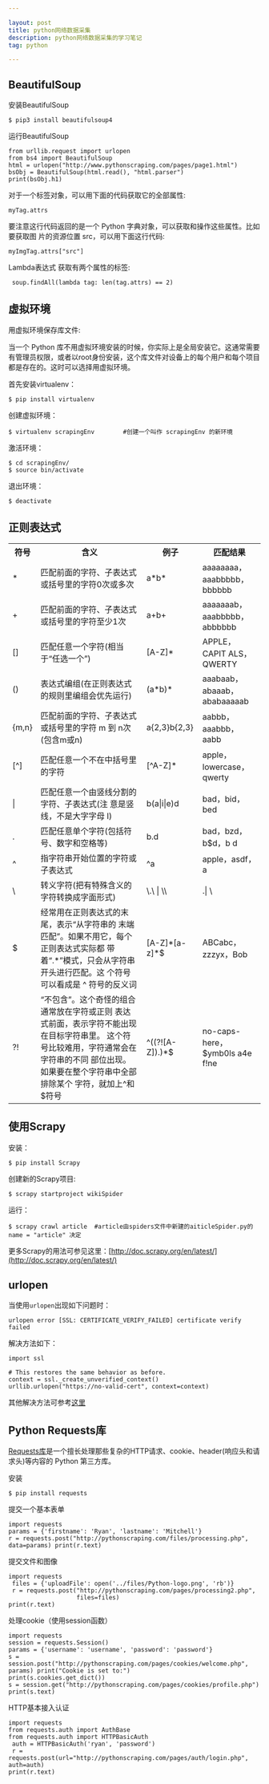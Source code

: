 ```yaml
---

layout: post
title: python网络数据采集
description: python网络数据采集的学习笔记
tag: python

---
```


## BeautifulSoup
安装BeautifulSoup

	$ pip3 install beautifulsoup4
	
运行BeautifulSoup

	from urllib.request import urlopen
	from bs4 import BeautifulSoup
	html = urlopen("http://www.pythonscraping.com/pages/page1.html") 
	bsObj = BeautifulSoup(html.read(), "html.parser")
	print(bsObj.h1)
	
对于一个标签对象，可以用下面的代码获取它的全部属性:

	myTag.attrs
要注意这行代码返回的是一个 Python 字典对象，可以获取和操作这些属性。比如要获取图 片的资源位置 src，可以用下面这行代码:

	myImgTag.attrs["src"]
     
Lambda表达式
获取有两个属性的标签:

     soup.findAll(lambda tag: len(tag.attrs) == 2)
     
## 虚拟环境
用虚拟环境保存库文件:

当一个 Python 库不用虚拟环境安装的时候，你实际上是全局安装它。这通常需要有管理员权限，或者以root身份安装，这个库文件对设备上的每个用户和每个项目都是存在的。这时可以选择用虚拟环境。

首先安装virtualenv：

	$ pip install virtualenv
	
创建虚拟环境：

	$ virtualenv scrapingEnv		#创建一个叫作 scrapingEnv 的新环境
	
激活环境：

	$ cd scrapingEnv/
    $ source bin/activate
 
 退出环境：
 
 	$ deactivate
	
## 正则表达式

<table>
	<tr>
		<th>符号</th>
		<th>含义</th>
		<th>例子</th>
		<th>匹配结果</th>
	</tr>
	<tr>
		<td>*</td>
		<td>匹配前面的字符、子表达式或括号里的字符0次或多次</td>
		<td>a*b*</td>
		<td>aaaaaaaa，aaabbbbb， bbbbbb</td>
	</tr>
	<tr>
		<td>+</td>
		<td>匹配前面的字符、子表达式或括号里的字符至少1次</td>
		<td>a+b+</td>
		<td>aaaaaaab，aaabbbbb， abbbbbb</td>
	</tr>
	<tr>
		<td>[]</td>
		<td>匹配任意一个字符(相当于“任选一个”)</td>
		<td>[A-Z]*</td>
		<td>APPLE，CAPIT ALS， QWERTY</td>
	</tr>
	<tr>
		<td>()</td>
		<td>表达式编组(在正则表达式的规则里编组会优先运行)</td>
		<td>(a*b)*</td>
		<td>aaabaab，abaaab， ababaaaaab</td>
	</tr>
	<tr>
		<td>{m,n}</td>
		<td>匹配前面的字符、子表达式或括号里的字符 m 到 n次(包含m或n)</td>
		<td>a{2,3}b{2,3}</td>
		<td>aabbb，aaabbb，aabb</td>
	</tr>
	<tr>
		<td>[^]</td>
		<td>匹配任意一个不在中括号里的字符</td>
		<td>[^A-Z]*</td>
		<td>apple，lowercase， qwerty</td>
	</tr>
	<tr>
		<td>|</td>
		<td>匹配任意一个由竖线分割的字符、子表达式(注 意是竖线，不是大字字母 I)</td>
		<td>b(a|i|e)d</td>
		<td>bad，bid，bed</td>
	</tr>
	<tr>
		<td>.</td>
		<td>匹配任意单个字符(包括符号、数字和空格等)</td>
		<td>b.d</td>
		<td>bad，bzd，b$d，b d</td>
	</tr>
	<tr>
		<td>^</td>
		<td>指字符串开始位置的字符或子表达式</td>
		<td>^a</td>
		<td>apple，asdf，a</td>
	</tr>
	<tr>
		<td>\</td>
		<td>转义字符(把有特殊含义的字符转换成字面形式)</td>
		<td>\.\ | \\</td>
		<td>.| \</td>
	</tr>
	<tr>
		<td>$</td>
		<td>经常用在正则表达式的末尾，表示“从字符串的
末端匹配”。如果不用它，每个正则表达式实际都 带着“.*”模式，只会从字符串开头进行匹配。这 个符号可以看成是 ^ 符号的反义词</td>
		<td>[A-Z]*[a-z]*$</td>
		<td>ABCabc，zzzyx，Bob</td>
	</tr>
	<tr>
		<td>?!</td>
		<td>“不包含”。这个奇怪的组合通常放在字符或正则 表达式前面，表示字符不能出现在目标字符串里。 这个符号比较难用，字符通常会在字符串的不同 部位出现。如果要在整个字符串中全部排除某个 字符，就加上^和$符号</td>
		<td>^((?![A-Z]).)*$</td>
		<td>no-caps-here，$ymb0ls a4e f!ne</td>
	</tr>
</table>

## 使用Scrapy
安装：

	$ pip install Scrapy
	
创建新的Scrapy项目:

	$ scrapy startproject wikiSpider

运行：

	$ scrapy crawl article	#article由spiders文件中新建的aiticleSpider.py的name = "article" 决定
	
更多Scrapy的用法可参见这里：[http://doc.scrapy.org/en/latest/](http://doc.scrapy.org/en/latest/)


## urlopen

当使用`urlopen`出现如下问题时：

	urlopen error [SSL: CERTIFICATE_VERIFY_FAILED] certificate verify failed
	
解决方法如下：

	import ssl

	# This restores the same behavior as before.
	context = ssl._create_unverified_context()
	urllib.urlopen("https://no-valid-cert", context=context)

其他解决方法可参考[这里](https://stackoverflow.com/questions/27835619/urllib-and-ssl-certificate-verify-failed-error)

## Python Requests库

[Requests库](http://www.python-requests.org/)是一个擅长处理那些复杂的HTTP请求、cookie、header(响应头和请求头)等内容的 Python 第三方库。

安装

	$ pip install requests

提交一个基本表单

	import requests
	params = {'firstname': 'Ryan', 'lastname': 'Mitchell'}
	r = requests.post("http://pythonscraping.com/files/processing.php", data=params) print(r.text)

提交文件和图像

	import requests
     files = {'uploadFile': open('../files/Python-logo.png', 'rb')}
     r = requests.post("http://pythonscraping.com/pages/processing2.php",
                       files=files)
	print(r.text)
	
处理cookie（使用session函数）

	import requests
	session = requests.Session()
	params = {'username': 'username', 'password': 'password'}
	s = session.post("http://pythonscraping.com/pages/cookies/welcome.php", params) print("Cookie is set to:")
	print(s.cookies.get_dict())
	s = session.get("http://pythonscraping.com/pages/cookies/profile.php") 
	print(s.text)
	
HTTP基本接入认证

	import requests
	from requests.auth import AuthBase
	from requests.auth import HTTPBasicAuth
     auth = HTTPBasicAuth('ryan', 'password')
     r = requests.post(url="http://pythonscraping.com/pages/auth/login.php", auth=auth)
	print(r.text)
	
